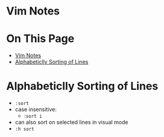 # Vim Notes

# On This Page

- [Vim Notes](#vim-notes)
- [Alphabeticlly Sorting of Lines](#alphabeticlly-sorting-of-lines)

# Alphabeticlly Sorting of Lines
* `:sort`
* case insensitive:
    * :`sort i`
* can also sort on selected lines in visual mode
* `:h sort`
